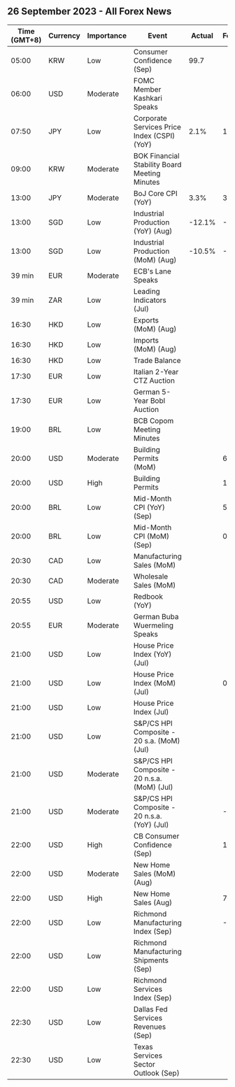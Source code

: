 ## 26 September 2023 - All Forex News

| Time (GMT+8) | Currency | Importance | Event | Actual | Forecast | Previous |
|------|----------|------------|-------|--------|----------|----------|
| 05:00 | KRW | Low | Consumer Confidence (Sep) | 99.7 |  | 103.1 |
| 06:00 | USD | Moderate | FOMC Member Kashkari Speaks |  |  |  |
| 07:50 | JPY | Low | Corporate Services Price Index (CSPI) (YoY) | 2.1% | 1.8% | 1.7% |
| 09:00 | KRW | Moderate | BOK Financial Stability Board Meeting Minutes |  |  |  |
| 13:00 | JPY | Moderate | BoJ Core CPI (YoY) | 3.3% | 3.2% | 3.3% |
| 13:00 | SGD | Low | Industrial Production (YoY) (Aug) | -12.1% | -3.1% | -0.9% |
| 13:00 | SGD | Low | Industrial Production (MoM) (Aug) | -10.5% | -1.7% | 4.1% |
| 39 min | EUR | Moderate | ECB's Lane Speaks |  |  |  |
| 39 min | ZAR | Low | Leading Indicators (Jul) |  |  | 108.30% |
| 16:30 | HKD | Low | Exports (MoM) (Aug) |  |  | -9.1% |
| 16:30 | HKD | Low | Imports (MoM) (Aug) |  |  | -7.9% |
| 16:30 | HKD | Low | Trade Balance |  |  | -30.0B |
| 17:30 | EUR | Low | Italian 2-Year CTZ Auction |  |  | 3.630% |
| 17:30 | EUR | Low | German 5-Year Bobl Auction |  |  | 2.560% |
| 19:00 | BRL | Low | BCB Copom Meeting Minutes |  |  |  |
| 20:00 | USD | Moderate | Building Permits (MoM) |  | 6.9% | 0.1% |
| 20:00 | USD | High | Building Permits |  | 1.543M | 1.443M |
| 20:00 | BRL | Low | Mid-Month CPI (YoY) (Sep) |  | 5.01% | 4.24% |
| 20:00 | BRL | Low | Mid-Month CPI (MoM) (Sep) |  | 0.38% | 0.28% |
| 20:30 | CAD | Low | Manufacturing Sales (MoM) |  |  | 1.6% |
| 20:30 | CAD | Moderate | Wholesale Sales (MoM) |  |  | 0.2% |
| 20:55 | USD | Low | Redbook (YoY) |  |  | 3.6% |
| 20:55 | EUR | Moderate | German Buba Wuermeling Speaks |  |  |  |
| 21:00 | USD | Low | House Price Index (YoY) (Jul) |  |  | 3.1% |
| 21:00 | USD | Low | House Price Index (MoM) (Jul) |  | 0.5% | 0.3% |
| 21:00 | USD | Low | House Price Index (Jul) |  |  | 405.8 |
| 21:00 | USD | Low | S&P/CS HPI Composite - 20 s.a. (MoM) (Jul) |  |  | 0.9% |
| 21:00 | USD | Moderate | S&P/CS HPI Composite - 20 n.s.a. (MoM) (Jul) |  |  | 0.9% |
| 21:00 | USD | Moderate | S&P/CS HPI Composite - 20 n.s.a. (YoY) (Jul) |  | -0.3% | -1.2% |
| 22:00 | USD | High | CB Consumer Confidence (Sep) |  | 105.5 | 106.1 |
| 22:00 | USD | Moderate | New Home Sales (MoM) (Aug) |  |  | 4.4% |
| 22:00 | USD | High | New Home Sales (Aug) |  | 700K | 714K |
| 22:00 | USD | Low | Richmond Manufacturing Index (Sep) |  | -6 | -7 |
| 22:00 | USD | Low | Richmond Manufacturing Shipments (Sep) |  |  | -5 |
| 22:00 | USD | Low | Richmond Services Index (Sep) |  |  | 4 |
| 22:30 | USD | Low | Dallas Fed Services Revenues (Sep) |  |  | 16.2 |
| 22:30 | USD | Low | Texas Services Sector Outlook (Sep) |  |  | -2.7 |
